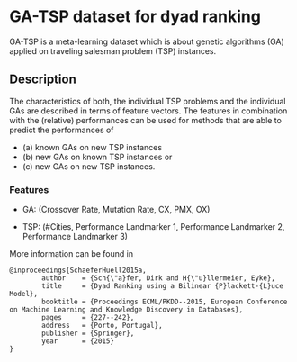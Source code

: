 # GA-TSP dataset for dyad ranking

GA-TSP is a meta-learning dataset which is about genetic algorithms (GA) applied on traveling salesman problem (TSP) instances.


## Description
The characteristics of both, the individual TSP problems and the individual GAs are described in terms of feature vectors. The features in combination with the (relative) performances can be used for methods that are able to predict the performances of
- (a) known GAs on new TSP instances
- (b) new GAs on known TSP instances or
- (c) new GAs on new TSP instances.

### Features

- GA: (Crossover Rate, Mutation Rate, CX, PMX, OX)

- TSP: (#Cities, Performance Landmarker 1, Performance Landmarker 2, Performance Landmarker 3)

More information can be found in
```
@inproceedings{SchaeferHuell2015a,
        author    = {Sch{\"a}fer, Dirk and H{\"u}llermeier, Eyke},
        title     = {Dyad Ranking using a Bilinear {P}lackett-{L}uce Model},
        booktitle = {Proceedings ECML/PKDD--2015, European Conference on Machine Learning and Knowledge Discovery in Databases},
        pages     = {227--242},
        address   = {Porto, Portugal},
        publisher = {Springer},
        year      = {2015}
}
```
